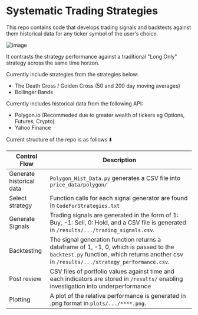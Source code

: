# Systematic Trading Strategies

This repo contains code that develops trading signals and backtests against them historical data for any ticker symbol of the user's choice.

![image](https://github.com/mrdarylguy/trading_strategies/assets/42925677/598671ed-ac28-43a4-a649-257c8d76e22d)


It contrasts the strategy performance against a traditional "Long Only" strategy across the same time horzon.

Currently include strategies from the strategies below: 
* The Death Cross / Golden Cross (50 and 200 day moving averages)
* Bollinger Bands 

Currently includes historical data from the following API:
* Polygon.io (Recommeded due to greater wealth of tickers eg Options, Futures, Crypto) 
* Yahoo Finance

Current structure of the repo is as follows ⬇️

| Control Flow | Description |
| --- | --- |
| Generate historical data| ```Polygon_Hist_Data.py``` generates a CSV file into ```price_data/polygon/```|
| Select strategy | Function calls for each signal generator are found in ```CodeForStrategies.txt``` |
| Generate Signals | Trading signals are generated in the form of 1: Buy, -1: Sell, 0: Hold, and a CSV file is generated in ```/results/.../trading_signals.csv```. |
| Backtesting | The signal generation function returns a dataframe of 1, -1, 0, which is passed to the ```backtest.py``` function, which returns another csv in ```/results/.../strategy_performance.csv```. |
| Post review |CSV files of portfolio values against time and each indicators are stored in ```/results/``` enabling investigation into underperformance|
| Plotting | A plot of the relative performance is generated in .png format in ```plots/.../****.png```. |
